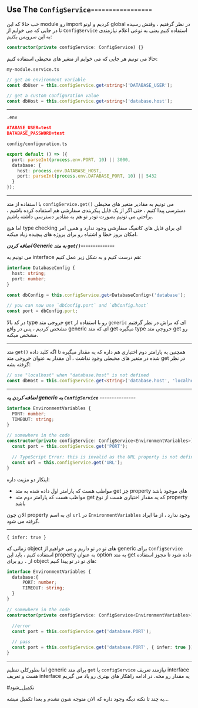## Use The `ConfigService`-----------------

خب حالا که این module رو import کردیم و اونو global در نظر گرفتیم ، وقتش رسیده تا در جایی که می خوایم از `ConfigService` استفاده کنیم یعنی به نوعی اعلام نیازمندی به این سرویس بکنیم:

```typescript
constructor(private configService: ConfigService) {}
```

حالا می تونیم هر جایی که می خوایم از متغیر های محیطی استفاده کنیم:

`my-module.service.ts`
```typescript
// get an environment variable
const dbUser = this.configService.get<string>('DATABASE_USER');

// get a custom configuration value
const dbHost = this.configService.get<string>('database.host');
```

---

`.env`
```json
ATABASE_USER=test
DATABASE_PASSWORD=test
```

`config/configuration.ts`
```ts
export default () => ({
  port: parseInt(process.env.PORT, 10) || 3000,
  database: {
    host: process.env.DATABASE_HOST,
    port: parseInt(process.env.DATABASE_PORT, 10) || 5432
  }
});
```

---

با استفاده از متد `configService.get()` می تونیم به مقادیر متغیر های محیطی دسترسی پیدا کنیم ، حتی اگر از یک فایل پیکربندی سفارشی هم استفاده کرده باشیم ، براحتی می تونیم بصورت تودر تو هم به مقادیر دسترسی داشته باشیم.

اما هیچ type checking ای برای فایل های کانفیگ سفارشی وجود ندارد و همین امر امکان بروز خطا و اشتباه رو برای پروژه های پیچیده زیاد میکنه.

***اضافه کردن Generic به متد `get()`--------------***

می تونیم یه interface هم درست کنیم و به شکل زیر عمل کنیم:

```typescript
interface DatabaseConfig {
  host: string;
  port: number;
}

const dbConfig = this.configService.get<DatabaseConfig>('database');

// you can now use `dbConfig.port` and `dbConfig.host`
const port = dbConfig.port;
```

در کد بالا type خروجی متد `get` رو با استفاده از `generic` ای که براش در نظر گرفتیم مشخص کردیم ، پس در واقع generic ای که متد get میگیره type خروجی متد get رو مشخص میکنه.

---

متد `get()` همچنین یه پارامتر دوم اختیاری هم داره که یه مقدار میگیره تا اگه کلید داده شده در متغیر های محیطی وجود نداشت ، آن مقدار به عنوان خروجی متد get در نظر گرفته بشه:

```typescript
// use "localhost" when "database.host" is not defined
const dbHost = this.configService.get<string>('database.host', 'localhost');
```

---

***اضافه کردن یه generic به `ConfigService` ---------------***

```typescript
interface EnvironmentVariables {
  PORT: number;
  TIMEOUT: string;
}

// somewhere in the code
constructor(private configService: ConfigService<EnvironmentVariables>) {
  const port = this.configService.get('PORT');

  // TypeScript Error: this is invalid as the URL property is not defined in EnvironmentVariables
  const url = this.configService.get('URL');
}
```

اینکار دو مزیت داره:
- مواظب هست که پارامتر اول داده شده به متد get جز property های موجود باشد
- مواظب هست که پارامتر دوم متد get که یه مقدار اختیاری هست از نوع property باشد

الان چون property ای به اسم `url` در `EnvironmentVariables` وجود ندارد ، از ما ایراد گرفته می شود.

---

`{ infer: true }`

زمانی که object های تو در تو داریم و می خواهیم از generic برای `ConfigService` استفاده کنیم ، باید این property به عنوان option به متد get داده شود تا مجوز استفاده از `.` رو برای object های تو در تو پیدا کنیم:

```typescript
interface EnvironmentVariables {
  database:{
	  PORT: number;
	  TIMEOUT: string;
  }
}

// somewhere in the code
constructor(private configService: ConfigService<EnvironmentVariables>) {

  //error
  const port = this.configService.get('database.PORT');

  // pass
  const port = this.configService.get('database.PORT', { infer: true });
}
```

---


اما بطورکلی تنظیم generic برای متد `get` یا `configService`  نیازمند تعریف interface هست و تعریف interface یه مقدار رو مخه. در ادامه راهکار های بهتری رو یاد می گیریم


#تکمیل_شود

یه چند تا نکته دیگه وجود داره که الان متوجه شون نشدم و بعدا تکمیل میشه...
